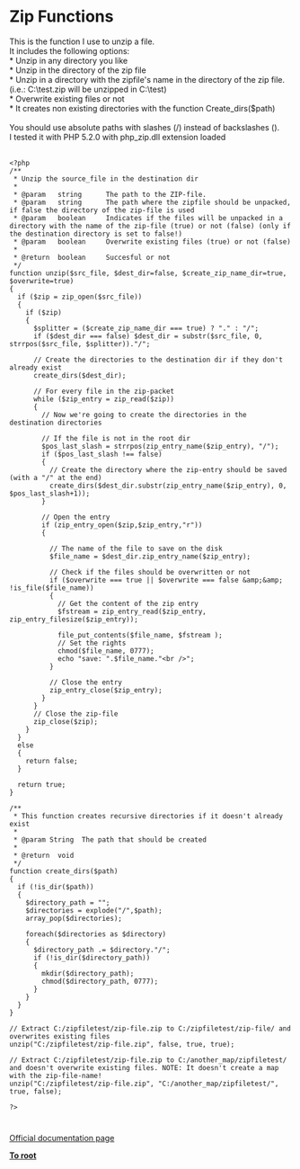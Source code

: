 # Zip Functions



This is the function I use to unzip a file. <br>It includes the following options:<br>* Unzip in any directory you like<br>* Unzip in the directory of the zip file<br>* Unzip in a directory with the zipfile&apos;s name in the directory of the zip file. (i.e.: C:\test.zip will be unzipped in  C:\test\)<br>* Overwrite existing files or not<br>* It creates non existing directories with the function Create_dirs($path)<br><br>You should use absolute paths with slashes (/) instead of backslashes (\).<br>I tested it with PHP 5.2.0 with php_zip.dll extension loaded<br><br>

```
<?php
/**
 * Unzip the source_file in the destination dir
 *
 * @param   string      The path to the ZIP-file.
 * @param   string      The path where the zipfile should be unpacked, if false the directory of the zip-file is used
 * @param   boolean     Indicates if the files will be unpacked in a directory with the name of the zip-file (true) or not (false) (only if the destination directory is set to false!)
 * @param   boolean     Overwrite existing files (true) or not (false)
 *  
 * @return  boolean     Succesful or not
 */
function unzip($src_file, $dest_dir=false, $create_zip_name_dir=true, $overwrite=true) 
{
  if ($zip = zip_open($src_file)) 
  {
    if ($zip) 
    {
      $splitter = ($create_zip_name_dir === true) ? "." : "/";
      if ($dest_dir === false) $dest_dir = substr($src_file, 0, strrpos($src_file, $splitter))."/";
      
      // Create the directories to the destination dir if they don't already exist
      create_dirs($dest_dir);

      // For every file in the zip-packet
      while ($zip_entry = zip_read($zip)) 
      {
        // Now we're going to create the directories in the destination directories
        
        // If the file is not in the root dir
        $pos_last_slash = strrpos(zip_entry_name($zip_entry), "/");
        if ($pos_last_slash !== false)
        {
          // Create the directory where the zip-entry should be saved (with a "/" at the end)
          create_dirs($dest_dir.substr(zip_entry_name($zip_entry), 0, $pos_last_slash+1));
        }

        // Open the entry
        if (zip_entry_open($zip,$zip_entry,"r")) 
        {
          
          // The name of the file to save on the disk
          $file_name = $dest_dir.zip_entry_name($zip_entry);
          
          // Check if the files should be overwritten or not
          if ($overwrite === true || $overwrite === false &amp;&amp; !is_file($file_name))
          {
            // Get the content of the zip entry
            $fstream = zip_entry_read($zip_entry, zip_entry_filesize($zip_entry));

            file_put_contents($file_name, $fstream );
            // Set the rights
            chmod($file_name, 0777);
            echo "save: ".$file_name."<br />";
          }
          
          // Close the entry
          zip_entry_close($zip_entry);
        }       
      }
      // Close the zip-file
      zip_close($zip);
    }
  } 
  else
  {
    return false;
  }
  
  return true;
}

/**
 * This function creates recursive directories if it doesn't already exist
 *
 * @param String  The path that should be created
 *  
 * @return  void
 */
function create_dirs($path)
{
  if (!is_dir($path))
  {
    $directory_path = "";
    $directories = explode("/",$path);
    array_pop($directories);
    
    foreach($directories as $directory)
    {
      $directory_path .= $directory."/";
      if (!is_dir($directory_path))
      {
        mkdir($directory_path);
        chmod($directory_path, 0777);
      }
    }
  }
}

// Extract C:/zipfiletest/zip-file.zip to C:/zipfiletest/zip-file/ and overwrites existing files
unzip("C:/zipfiletest/zip-file.zip", false, true, true);

// Extract C:/zipfiletest/zip-file.zip to C:/another_map/zipfiletest/ and doesn't overwrite existing files. NOTE: It doesn't create a map with the zip-file-name!
unzip("C:/zipfiletest/zip-file.zip", "C:/another_map/zipfiletest/", true, false);

?>
```
  

#

[Official documentation page](https://www.php.net/manual/en/ref.zip.php)

**[To root](/README.md)**